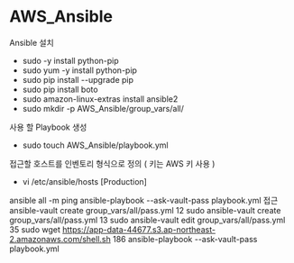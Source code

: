 # AWS_Ansible

  
Ansible 설치
- sudo -y install python-pip
- sudo yum -y install python-pip
- sudo pip install --upgrade pip
- sudo pip install boto
- sudo amazon-linux-extras install ansible2
- sudo mkdir -p AWS_Ansible/group_vars/all/

사용 할 Playbook 생성
- sudo touch AWS_Ansible/playbook.yml

접근할 호스트를 인벤토리 형식으로 정의 ( 키는 AWS 키 사용 )
- vi /etc/ansible/hosts
[Production]


ansible all -m ping
ansible-playbook --ask-vault-pass playbook.yml 
접근 
ansible-vault create group_vars/all/pass.yml
   12  sudo ansible-vault create group_vars/all/pass.yml
   13  sudo ansible-vault edit group_vars/all/pass.yml
   35  sudo wget https://app-data-44677.s3.ap-northeast-2.amazonaws.com/shell.sh
  186  ansible-playbook --ask-vault-pass playbook.yml 
